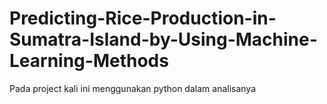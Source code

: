 # Predicting-Rice-Production-in-Sumatra-Island-by-Using-Machine-Learning-Methods
Pada project kali ini menggunakan python dalam analisanya

